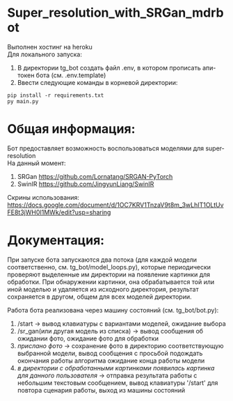 # Super_resolution_with_SRGan_mdrbot

Выполнен хостинг на heroku  
Для локального запуска:  
1. В директории tg_bot создать файл .env, в котором прописать апи-токен бота (см. .env.template)  
2. Ввести следующие команды в корневой директории:  
```
pip install -r requirements.txt
py main.py
```

# Общая информация:
Бот предоставляет возможность воспользоваться моделями для super-resolution  
На данный момент:
1. SRGan https://github.com/Lornatang/SRGAN-PyTorch
2. SwinIR https://github.com/JingyunLiang/SwinIR

Скрины использования:  
https://docs.google.com/document/d/1OC7KRV1TnzaV9t8m_3wLhIT1OLtUvFE8t3jWH0I1MWk/edit?usp=sharing

# Документация:  
При запуске бота запускаются два потока (для каждой модели соответственно, см. tg_bot/model_loops.py), которые периодически проверяют выделенные им директории на появление картинки для обработки. При обнаружении картинки, она обрабатывается той или иной моделью и удаляется из исходного директория, результат сохраняется в другом, общем для всех моделей директории.

Работа бота реализована через машину состояний (см. tg_bot/bot.py):  
1. /start -> вывод клавиатуры с вариантами моделей, ожидание выбора
2. /sr_gan(или другая модель из списка) -> вывод сообщения об ожидании фото, ожидание фото для обработки
3. *прислано фото* -> сохранение фото в директорию соответствующую выбранной модели, вывод сообщения с просьбой подождать окончания работы алгоритма ожидание конца работы модели
4. *в директории с обработанными картинками появилась картинка для данного пользователя* -> отправка результата работы с небольшим текстовым сообщением, вывод клавиатуры '/start' для повтора сценария работы, выход из машины состояний
